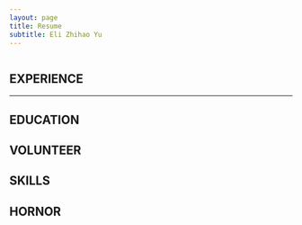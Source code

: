 ```yaml
---
layout: page
title: Resume
subtitle: Eli Zhihao Yu
---
```


<img data-src="/img/aboutme/shanghai.jpg" class = "lazyload" />

## EXPERIENCE

---

## EDUCATION

## VOLUNTEER

## SKILLS

## HORNOR
